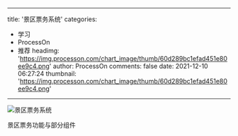 
---
title: '景区票务系统'
categories: 
 - 学习
 - ProcessOn
 - 推荐
headimg: 'https://img.processon.com/chart_image/thumb/60d289bc1efad451e80ee9c4.png'
author: ProcessOn
comments: false
date: 2021-12-10 06:27:24
thumbnail: 'https://img.processon.com/chart_image/thumb/60d289bc1efad451e80ee9c4.png'
---

<div>   
<img class="thumb" alt="景区票务系统" src="https://img.processon.com/chart_image/thumb/60d289bc1efad451e80ee9c4.png" referrerpolicy="no-referrer">
<p>景区票务功能与部分组件</p>  
</div>
            